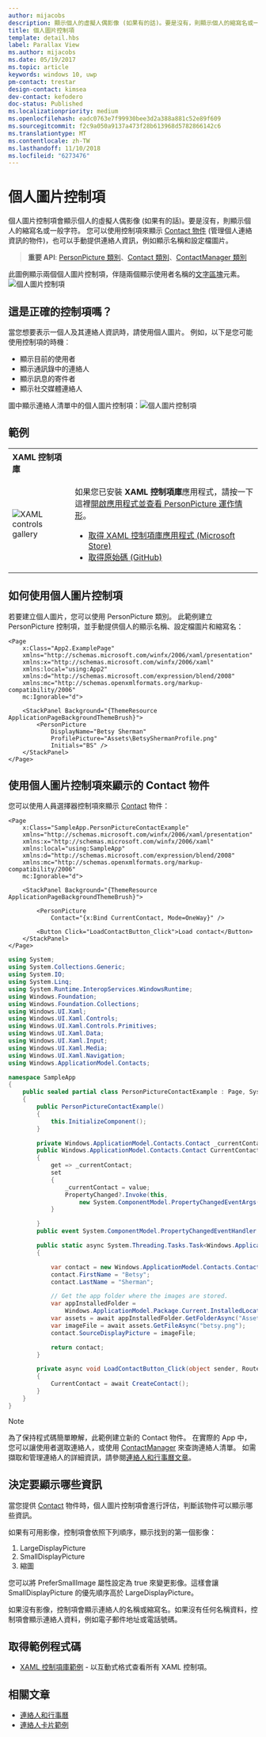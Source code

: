 ```yaml
---
author: mijacobs
description: 顯示個人的虛擬人偶影像 (如果有的話)。要是沒有，則顯示個人的縮寫名或一般字符。
title: 個人圖片控制項
template: detail.hbs
label: Parallax View
ms.author: mijacobs
ms.date: 05/19/2017
ms.topic: article
keywords: windows 10, uwp
pm-contact: trestar
design-contact: kimsea
dev-contact: kefodero
doc-status: Published
ms.localizationpriority: medium
ms.openlocfilehash: eadc0763e7f99930bee3d2a388a881c52e89f609
ms.sourcegitcommit: f2c9a050a9137a473f28b613968d5782866142c6
ms.translationtype: MT
ms.contentlocale: zh-TW
ms.lasthandoff: 11/10/2018
ms.locfileid: "6273476"
---
```

# <a name="person-picture-control"></a>個人圖片控制項

個人圖片控制項會顯示個人的虛擬人偶影像 (如果有的話)。要是沒有，則顯示個人的縮寫名或一般字符。 您可以使用控制項來顯示 [Contact 物件](https://docs.microsoft.com/en-us/uwp/api/Windows.ApplicationModel.Contacts.Contact) (管理個人連絡資訊的物件)，也可以手動提供連絡人資訊，例如顯示名稱和設定檔圖片。  

> **重要 API**: [PersonPicture 類別](https://docs.microsoft.com/uwp/api/windows.ui.xaml.controls.personpicture)、[Contact 類別](https://docs.microsoft.com/en-us/uwp/api/Windows.ApplicationModel.Contacts.Contact)、[ContactManager 類別](https://docs.microsoft.com/en-us/uwp/api/Windows.ApplicationModel.Contacts.ContactManager)

此圖例顯示兩個個人圖片控制項，伴隨兩個顯示使用者名稱的[文字區塊](text-block.md)元素。 
![個人圖片控制項](images/person-picture/person-picture_hero.png)


## <a name="is-this-the-right-control"></a>這是正確的控制項嗎？

當您想要表示一個人及其連絡人資訊時，請使用個人圖片。 例如，以下是您可能使用控制項的時機︰
* 顯示目前的使用者
* 顯示通訊錄中的連絡人
* 顯示訊息的寄件者 
* 顯示社交媒體連絡人

圖中顯示連絡人清單中的個人圖片控制項：![個人圖片控制項](images/person-picture/person-picture-control.png)

## <a name="examples"></a>範例

<table>
<th align="left">XAML 控制項庫<th>
<tr>
<td><img src="images/xaml-controls-gallery-sm.png" alt="XAML controls gallery"></img></td>
<td>
    <p>如果您已安裝 <strong style="font-weight: semi-bold">XAML 控制項庫</strong>應用程式，請按一下這裡<a href="xamlcontrolsgallery:/item/PersonPicture">開啟應用程式並查看 PersonPicture 運作情形</a>。</p>
    <ul>
    <li><a href="https://www.microsoft.com/store/productId/9MSVH128X2ZT">取得 XAML 控制項庫應用程式 (Microsoft Store)</a></li>
    <li><a href="https://github.com/Microsoft/Windows-universal-samples/tree/master/Samples/XamlUIBasics">取得原始碼 (GitHub)</a></li>
    </ul>
</td>
</tr>
</table>

## <a name="how-to-use-the-person-picture-control"></a>如何使用個人圖片控制項

若要建立個人圖片，您可以使用 PersonPicture 類別。 此範例建立 PersonPicture 控制項，並手動提供個人的顯示名稱、設定檔圖片和縮寫名：

```xaml
<Page
    x:Class="App2.ExamplePage"
    xmlns="http://schemas.microsoft.com/winfx/2006/xaml/presentation"
    xmlns:x="http://schemas.microsoft.com/winfx/2006/xaml"
    xmlns:local="using:App2"
    xmlns:d="http://schemas.microsoft.com/expression/blend/2008"
    xmlns:mc="http://schemas.openxmlformats.org/markup-compatibility/2006"
    mc:Ignorable="d">

    <StackPanel Background="{ThemeResource ApplicationPageBackgroundThemeBrush}">
        <PersonPicture
            DisplayName="Betsy Sherman"
            ProfilePicture="Assets\BetsyShermanProfile.png"
            Initials="BS" />
    </StackPanel>
</Page>
```

## <a name="using-the-person-picture-control-to-display-a-contact-object"></a>使用個人圖片控制項來顯示的 Contact 物件

您可以使用人員選擇器控制項來顯示 [Contact](https://docs.microsoft.com/en-us/uwp/api/Windows.ApplicationModel.Contacts.Contact) 物件： 

```xaml
<Page
    x:Class="SampleApp.PersonPictureContactExample"
    xmlns="http://schemas.microsoft.com/winfx/2006/xaml/presentation"
    xmlns:x="http://schemas.microsoft.com/winfx/2006/xaml"
    xmlns:local="using:SampleApp"
    xmlns:d="http://schemas.microsoft.com/expression/blend/2008"
    xmlns:mc="http://schemas.openxmlformats.org/markup-compatibility/2006"
    mc:Ignorable="d">

    <StackPanel Background="{ThemeResource ApplicationPageBackgroundThemeBrush}">

        <PersonPicture
            Contact="{x:Bind CurrentContact, Mode=OneWay}" />
            
        <Button Click="LoadContactButton_Click">Load contact</Button>
    </StackPanel>
</Page>
```

```csharp
using System;
using System.Collections.Generic;
using System.IO;
using System.Linq;
using System.Runtime.InteropServices.WindowsRuntime;
using Windows.Foundation;
using Windows.Foundation.Collections;
using Windows.UI.Xaml;
using Windows.UI.Xaml.Controls;
using Windows.UI.Xaml.Controls.Primitives;
using Windows.UI.Xaml.Data;
using Windows.UI.Xaml.Input;
using Windows.UI.Xaml.Media;
using Windows.UI.Xaml.Navigation;
using Windows.ApplicationModel.Contacts;

namespace SampleApp
{
    public sealed partial class PersonPictureContactExample : Page, System.ComponentModel.INotifyPropertyChanged
    {
        public PersonPictureContactExample()
        {
            this.InitializeComponent();
        }

        private Windows.ApplicationModel.Contacts.Contact _currentContact; 
        public Windows.ApplicationModel.Contacts.Contact CurrentContact
        {
            get => _currentContact;
            set
            {
                _currentContact = value;
                PropertyChanged?.Invoke(this,
                    new System.ComponentModel.PropertyChangedEventArgs(nameof(CurrentContact)));
            }

        }
        public event System.ComponentModel.PropertyChangedEventHandler PropertyChanged;

        public static async System.Threading.Tasks.Task<Windows.ApplicationModel.Contacts.Contact> CreateContact()
        {

            var contact = new Windows.ApplicationModel.Contacts.Contact();
            contact.FirstName = "Betsy";
            contact.LastName = "Sherman";

            // Get the app folder where the images are stored.
            var appInstalledFolder = 
                Windows.ApplicationModel.Package.Current.InstalledLocation;
            var assets = await appInstalledFolder.GetFolderAsync("Assets");
            var imageFile = await assets.GetFileAsync("betsy.png");
            contact.SourceDisplayPicture = imageFile;

            return contact;
        }

        private async void LoadContactButton_Click(object sender, RoutedEventArgs e)
        {
            CurrentContact = await CreateContact();
        }
    }
}
```

> [!NOTE]
> 為了保持程式碼簡單瞭解，此範例建立新的 Contact 物件。 在實際的 App 中，您可以讓使用者選取連絡人，或使用 [ContactManager](https://docs.microsoft.com/en-us/uwp/api/Windows.ApplicationModel.Contacts.ContactManager) 來查詢連絡人清單。 如需擷取和管理連絡人的詳細資訊，請參閱[連絡人和行事曆文章](../../contacts-and-calendar/index.md)。 

## <a name="determining-which-info-to-display"></a>決定要顯示哪些資訊

當您提供 [Contact](https://docs.microsoft.com/en-us/uwp/api/Windows.ApplicationModel.Contacts.Contact) 物件時，個人圖片控制項會進行評估，判斷該物件可以顯示哪些資訊。 

如果有可用影像，控制項會依照下列順序，顯示找到的第一個影像：

1. LargeDisplayPicture
1. SmallDisplayPicture
1. 縮圖

您可以將 PreferSmallImage 屬性設定為 true 來變更影像。這樣會讓 SmallDisplayPicture 的優先順序高於 LargeDisplayPicture。

如果沒有影像，控制項會顯示連絡人的名稱或縮寫名。如果沒有任何名稱資料，控制項會顯示連絡人資料，例如電子郵件地址或電話號碼。 

## <a name="get-the-sample-code"></a>取得範例程式碼

- [XAML 控制項庫範例](https://github.com/Microsoft/Windows-universal-samples/tree/master/Samples/XamlUIBasics) - 以互動式格式查看所有 XAML 控制項。

## <a name="related-articles"></a>相關文章

* [連絡人和行事曆](../../contacts-and-calendar/index.md)
* [連絡人卡片範例](http://go.microsoft.com/fwlink/p/?LinkId=624040)
